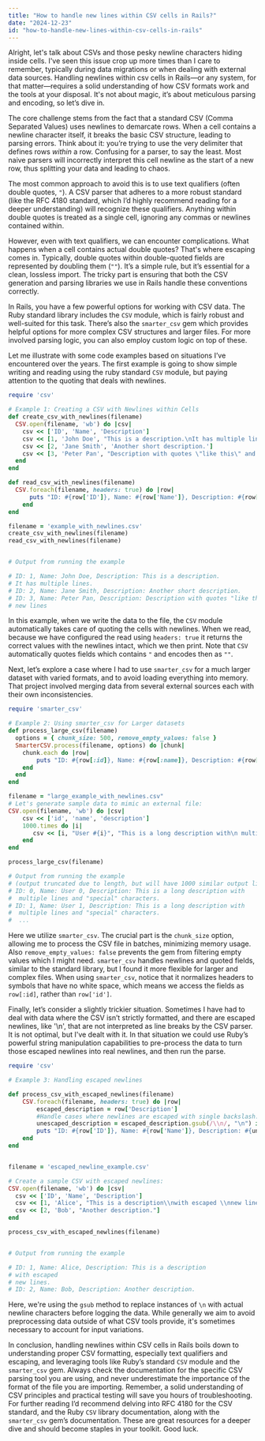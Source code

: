 ```yaml
---
title: "How to handle new lines within CSV cells in Rails?"
date: "2024-12-23"
id: "how-to-handle-new-lines-within-csv-cells-in-rails"
---
```


Alright, let's talk about CSVs and those pesky newline characters hiding inside cells. I've seen this issue crop up more times than I care to remember, typically during data migrations or when dealing with external data sources. Handling newlines within csv cells in Rails—or any system, for that matter—requires a solid understanding of how CSV formats work and the tools at your disposal. It's not about magic, it’s about meticulous parsing and encoding, so let’s dive in.

The core challenge stems from the fact that a standard CSV (Comma Separated Values) uses newlines to demarcate rows. When a cell contains a newline character itself, it breaks the basic CSV structure, leading to parsing errors. Think about it: you’re trying to use the very delimiter that defines rows *within* a row. Confusing for a parser, to say the least. Most naive parsers will incorrectly interpret this cell newline as the start of a new row, thus splitting your data and leading to chaos.

The most common approach to avoid this is to use text qualifiers (often double quotes, `"`). A CSV parser that adheres to a more robust standard (like the RFC 4180 standard, which I’d highly recommend reading for a deeper understanding) will recognize these qualifiers. Anything within double quotes is treated as a single cell, ignoring any commas or newlines contained within.

However, even with text qualifiers, we can encounter complications. What happens when a cell contains actual double quotes? That's where escaping comes in. Typically, double quotes within double-quoted fields are represented by doubling them (`""`). It’s a simple rule, but it’s essential for a clean, lossless import. The tricky part is ensuring that both the CSV generation and parsing libraries we use in Rails handle these conventions correctly.

In Rails, you have a few powerful options for working with CSV data. The Ruby standard library includes the `CSV` module, which is fairly robust and well-suited for this task. There’s also the `smarter_csv` gem which provides helpful options for more complex CSV structures and larger files. For more involved parsing logic, you can also employ custom logic on top of these.

Let me illustrate with some code examples based on situations I’ve encountered over the years. The first example is going to show simple writing and reading using the ruby standard `CSV` module, but paying attention to the quoting that deals with newlines.

```ruby
require 'csv'

# Example 1: Creating a CSV with Newlines within Cells
def create_csv_with_newlines(filename)
  CSV.open(filename, 'wb') do |csv|
    csv << ['ID', 'Name', 'Description']
    csv << [1, 'John Doe', "This is a description.\nIt has multiple lines."]
    csv << [2, 'Jane Smith', 'Another short description.']
    csv << [3, 'Peter Pan', "Description with quotes \"like this\" and \nnew lines"]
  end
end

def read_csv_with_newlines(filename)
  CSV.foreach(filename, headers: true) do |row|
      puts "ID: #{row['ID']}, Name: #{row['Name']}, Description: #{row['Description']}"
    end
end

filename = 'example_with_newlines.csv'
create_csv_with_newlines(filename)
read_csv_with_newlines(filename)


# Output from running the example

# ID: 1, Name: John Doe, Description: This is a description.
# It has multiple lines.
# ID: 2, Name: Jane Smith, Description: Another short description.
# ID: 3, Name: Peter Pan, Description: Description with quotes "like this" and 
# new lines
```

In this example, when we write the data to the file, the `CSV` module automatically takes care of quoting the cells with newlines. When we read, because we have configured the read using `headers: true` it returns the correct values with the newlines intact, which we then print. Note that `CSV` automatically quotes fields which contains `"` and encodes then as `""`.

Next, let’s explore a case where I had to use `smarter_csv` for a much larger dataset with varied formats, and to avoid loading everything into memory. That project involved merging data from several external sources each with their own inconsistencies.

```ruby
require 'smarter_csv'

# Example 2: Using smarter_csv for Larger datasets
def process_large_csv(filename)
  options = { chunk_size: 500, remove_empty_values: false }
  SmarterCSV.process(filename, options) do |chunk|
    chunk.each do |row|
        puts "ID: #{row[:id]}, Name: #{row[:name]}, Description: #{row[:description]}"
    end
  end
end

filename = "large_example_with_newlines.csv"
# Let's generate sample data to mimic an external file:
CSV.open(filename, 'wb') do |csv|
    csv << ['id', 'name', 'description']
    1000.times do |i|
       csv << [i, "User #{i}", "This is a long description with\n multiple lines and \"special\" characters." ]
    end
end

process_large_csv(filename)

# Output from running the example
# (output truncated due to length, but will have 1000 similar output lines)
# ID: 0, Name: User 0, Description: This is a long description with
#  multiple lines and "special" characters.
# ID: 1, Name: User 1, Description: This is a long description with
#  multiple lines and "special" characters.
#  ...

```
Here we utilize `smarter_csv`. The crucial part is the `chunk_size` option, allowing me to process the CSV file in batches, minimizing memory usage. Also `remove_empty_values: false` prevents the gem from filtering empty values which I might need. `smarter_csv` handles newlines and quoted fields, similar to the standard library, but I found it more flexible for larger and complex files. When using `smarter_csv`, notice that it normalizes headers to symbols that have no white space, which means we access the fields as `row[:id]`, rather than `row['id']`.

Finally, let’s consider a slightly trickier situation. Sometimes I have had to deal with data where the CSV isn’t strictly formatted, and there are escaped newlines, like '\n', that are not interpreted as line breaks by the CSV parser. It is not optimal, but I've dealt with it. In that situation we could use Ruby’s powerful string manipulation capabilities to pre-process the data to turn those escaped newlines into real newlines, and then run the parse.

```ruby
require 'csv'

# Example 3: Handling escaped newlines

def process_csv_with_escaped_newlines(filename)
    CSV.foreach(filename, headers: true) do |row|
        escaped_description = row['Description']
        #Handle cases where newlines are escaped with single backslash:
        unescaped_description = escaped_description.gsub(/\\n/, "\n") if escaped_description
        puts "ID: #{row['ID']}, Name: #{row['Name']}, Description: #{unescaped_description}"
    end
end


filename = 'escaped_newline_example.csv'

# Create a sample CSV with escaped newlines:
CSV.open(filename, 'wb') do |csv|
  csv << ['ID', 'Name', 'Description']
  csv << [1, 'Alice', "This is a description\\nwith escaped \\nnew lines."]
  csv << [2, 'Bob', "Another description."]
end

process_csv_with_escaped_newlines(filename)


# Output from running the example

# ID: 1, Name: Alice, Description: This is a description
# with escaped 
# new lines.
# ID: 2, Name: Bob, Description: Another description.
```

Here, we're using the `gsub` method to replace instances of `\n` with actual newline characters before logging the data. While generally we aim to avoid preprocessing data outside of what CSV tools provide, it's sometimes necessary to account for input variations.

In conclusion, handling newlines within CSV cells in Rails boils down to understanding proper CSV formatting, especially text qualifiers and escaping, and leveraging tools like Ruby’s standard `CSV` module and the `smarter_csv` gem. Always check the documentation for the specific CSV parsing tool you are using, and never underestimate the importance of the format of the file you are importing. Remember, a solid understanding of CSV principles and practical testing will save you hours of troubleshooting. For further reading I’d recommend delving into RFC 4180 for the CSV standard, and the Ruby `CSV` library documentation, along with the `smarter_csv` gem’s documentation. These are great resources for a deeper dive and should become staples in your toolkit. Good luck.

